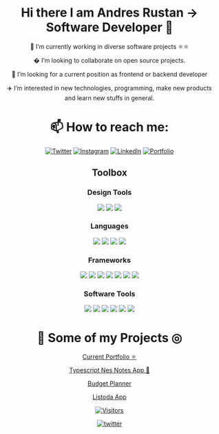 

<div align="center" >

 <h1 align="center"> Hi there I am Andres Rustan -> Software Developer 👋 </h1>

 <p>  📇 I’m currently working in diverse software projects ⚛⚛️ </p>
 
 � I’m looking to collaborate on open source projects.
 
👾 I’m looking for a current position as frontend or backend developer

 ✈️ I’m interested in new technologies, programming, make new products and learn new stuffs in general.

</div>

<div align="center" > 

 <h1 align="center">  📫 How to reach me:  </h1>
 
[	![Twitter](https://img.shields.io/badge/Twitter-%231DA1F2.svg?style=for-the-badge&logo=Twitter&logoColor=white)](https://twitter.com/andrustn)
[![Instagram](https://img.shields.io/badge/Instagram-%23E4405F.svg?style=for-the-badge&logo=Instagram&logoColor=white)](#)
[![LinkedIn](https://img.shields.io/badge/linkedin-%230077B5.svg?style=for-the-badge&logo=linkedin&logoColor=white)](https://www.linkedin.com/in/andrustn/)
[	![Portfolio](https://img.shields.io/badge/portfolio-%2320232a.svg?style=for-the-badge&logo=react&logoColor=%2361DAFB)](https://andrustan.netlify.app/)

</div>


<div align="center" > 

<h2 align="center">Toolbox</h2>
 
<h3>Design Tools</h3>
 
<span><img src="https://img.shields.io/badge/Adobe%20Illustrator-FF9A00?style=for-the-badge&logo=adobe%20illustrator&logoColor=white" /></span>
<span><img src="https://img.shields.io/badge/Adobe%20Photoshop-31A8FF?style=for-the-badge&logo=Adobe%20Photoshop&logoColor=black"/></span>
<span><img src="https://img.shields.io/badge/Figma-F24E1E?style=for-the-badge&logo=figma&logoColor=white" /></span>

<h3>Languages</h3>
<span><img src="https://img.shields.io/badge/html5%20-%23E34F26.svg?&style=for-the-badge&logo=html5&logoColor=white" /> </span>
<span><img src="https://img.shields.io/badge/css3%20-%231572B6.svg?&style=for-the-badge&logo=css3&logoColor=white" /></span>
<span><img src="https://img.shields.io/badge/JavaScript-F7DF1E?style=for-the-badge&logo=javascript&logoColor=black" /></span>
<span><img src="https://img.shields.io/badge/Python-3776AB?style=for-the-badge&logo=python&logoColor=white"/></span>

<h3>Frameworks</h3>
<span><img src="https://img.shields.io/badge/Bootstrap-563D7C?style=for-the-badge&logo=bootstrap&logoColor=white" /></span>
<span><img src="https://img.shields.io/badge/-materialize--css-ff69b4?style=for-the-badge&logo=materialize--css&logoColor=white"/></span>
<span><img src="https://img.shields.io/badge/tailwindcss%20-%2306B6D4.svg?&style=for-the-badge&logo=tailwindcss&logoColor=white"/></span>
<span><img src="https://img.shields.io/badge/Express.js-000000?style=for-the-badge&logo=express&logoColor=white"/></span>
<span><img src="https://img.shields.io/badge/node.js%20-%2343853D.svg?&style=for-the-badge&logo=node.js&logoColor=white" /></span>
<span><img src="https://img.shields.io/badge/react%20-%2320232a.svg?&style=for-the-badge&logo=react&logoColor=%2361DAFB" /></span>
<span><img src="https://img.shields.io/badge/apollo%20-%233F20BA.svg?&style=for-the-badge&logo=apollographql&logoColor=white" /></span>

<h3>Software Tools</h3>
<span><img src="https://img.shields.io/badge/Visual_Studio_Code-0078D4?style=for-the-badge&logo=visual%20studio%20code&logoColor=white" /></span>
<span><img src="https://img.shields.io/badge/git%20-%23F05033.svg?&style=for-the-badge&logo=git&logoColor=white"/></span>
<span><img src="https://img.shields.io/badge/github%20-%23121011.svg?&style=for-the-badge&logo=github&logoColor=white"/></span>
<span><img src="https://img.shields.io/badge/heroku%20-%23430098.svg?&style=for-the-badge&logo=heroku&logoColor=white"/></span>
<span><img src="https://img.shields.io/badge/MongoDB-4EA94B?style=for-the-badge&logo=mongodb&logoColor=white"/></span>
<span><img src="https://img.shields.io/badge/graphql%20-%23E10098.svg?&style=for-the-badge&logo=graphql&logoColor=white" /></span>

</div>

<div align="center" >

 <h1> 💾 Some of my Projects ◎ </h1>
 
 
 <a href="https://andrustan.netlify.app/" target="_blank" rel="noopener noreferrer"> Current Portfolio ⚛️ </a> 

 <a href="https://css-nes-notes-markdown.vercel.app/" target="_blank" rel="noopener noreferrer"> Typescript Nes Notes App 📝 </a>

 <a href="https://budget23.netlify.app/" target="_blank" rel="noopener noreferrer"> Budget Planner </a>
 
 <a href="https://listoda.netlify.app/" target="_blank" rel="noopener noreferrer"> Listoda App </a>

</div>

<div align="center" >




[![Visitors](https://api.visitorbadge.io/api/visitors?path=https%3A%2F%2Fgithub.com%2Farzendev&label=Thank%20you%20for%20your%20visit%20!%20You%20are%20the%20visitor%20number&labelColor=%23697689&countColor=%2337d67a&style=plastic&labelStyle=upper)](https://visitorbadge.io/status?path=https%3A%2F%2Fgithub.com%2Farzendev)

 [![twitter](https://img.shields.io/twitter/follow/andrustn?style=social)](https://twitter.com/andrustn)

</div>

